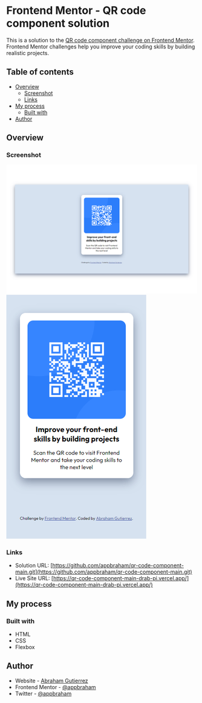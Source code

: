# Frontend Mentor - QR code component solution

This is a solution to the [QR code component challenge on Frontend Mentor](https://www.frontendmentor.io/challenges/qr-code-component-iux_sIO_H). Frontend Mentor challenges help you improve your coding skills by building realistic projects. 

## Table of contents

- [Overview](#overview)
  - [Screenshot](#screenshot)
  - [Links](#links)
- [My process](#my-process)
  - [Built with](#built-with)
- [Author](#author)

## Overview

### Screenshot

![](./design/desktop-preview.png)
![](./design/mobile-preview.png)

### Links

- Solution URL: [https://github.com/appbraham/qr-code-component-main.git](https://github.com/appbraham/qr-code-component-main.git)
- Live Site URL: [https://qr-code-component-main-drab-pi.vercel.app/](https://qr-code-component-main-drab-pi.vercel.app/)

## My process

### Built with

- HTML
- CSS
- Flexbox

## Author

- Website - [Abraham Gutierrez](https://github.com/appbraham)
- Frontend Mentor - [@appbraham](https://www.frontendmentor.io/profile/appbraham)
- Twitter - [@appbraham](https://www.twitter.com/appbraham)